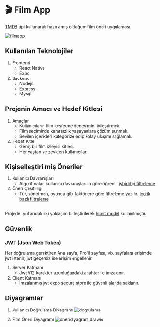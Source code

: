 # 🎬 Film App
[TMDB](https://www.themoviedb.org/) api kullanarak hazırlamış olduğum film öneri uygulaması.

[![filmapp](https://img.youtube.com/vi/UHRMkFRIgOc/0.jpg)](https://www.youtube.com/watch?v=UHRMkFRIgOc&t=00m41s)

## Kullanılan Teknolojiler
1. Frontend
   - React Native
   - Expo
2. Backend
   - Nodejs
   - Express
   - Mysql

## Projenin Amacı ve Hedef Kitlesi
1. Amaçlar
   - Kullanıcıların film keşfetme deneyimini iyileştirmek.
   - Film seçiminde kararsızlık yaşayanlara çözüm sunmak.
   - Sevilen içerikleri kategorize edip kolay ulaşımı sağlamak.
2. Hedef Kitle
   - Geniş bir film izleyici kitlesi.
   - Her yaştan ve zevkten kullanıcılar.

## Kişiselleştirilmiş Öneriler
1. Kullanıcı Davranışları
   - Algoritmalar, kullanıcı davranışlarına göre öğrenir. [işbirlikçi filtreleme](https://tr.wikipedia.org/wiki/%C4%B0%C5%9Fbirlik%C3%A7i_filtreleme)
2. Öneri Çeşitliliği
   - Tür, yönetmen, oyuncu gibi faktörlere göre filtreleme yapılır. [içerik bazlı filtreleme](https://www.ibm.com/think/topics/content-based-filtering)
   <br>
Projede, yukarıdaki iki yaklaşım birleştirilerek [hibrit model](https://burakbagatarhan.medium.com/recommender-system-genel-bak%C4%B1%C5%9F-part-2-collaborative-filtering-hybrid-models-26cda69fb439) kullanılmıştır.

## Güvenlik
### [JWT](https://jwt.io/introduction) (Json Web Token)
Her doğrulama gerektiren Ana sayfa, Profil sayfası, vb. sayfalara erişimde jwt istenir, jwt geçersiz ise erişim engellenir.
1. Server Katmanı
   * Jwt 512 karakter uzunluğundaki anahtar ile imzalanır.
2. Client Katmanı
   * İmzalanmış jwt [expo secure store](https://docs.expo.dev/versions/latest/sdk/securestore/) ile güvenli alanda saklanır.

## Diyagramlar
1. Kullanıcı Doğrulama Diyagramı
  ![dogrulama](https://github.com/user-attachments/assets/5ea4775c-9910-410b-ba6f-f22ee2441853)

2. Film Öneri Diyagramı
  ![oneridiyagram drawio](https://github.com/user-attachments/assets/68cdc88f-bcce-45e9-aebc-962e2169c90c)
